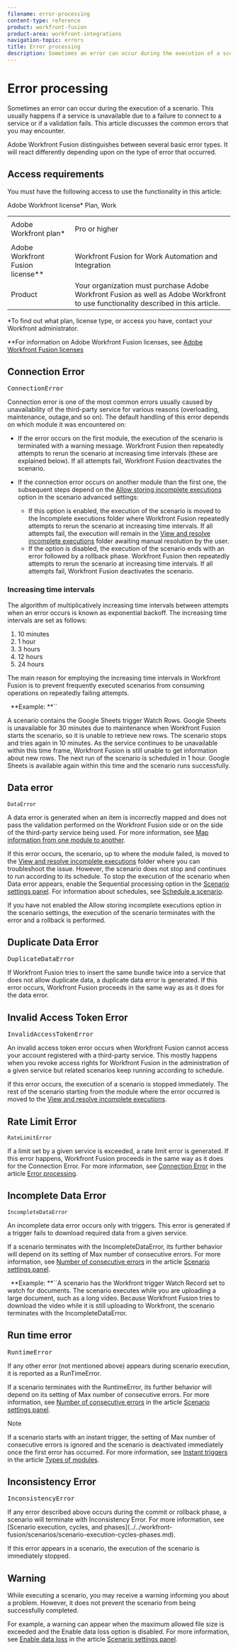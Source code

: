 ```yaml
---
filename: error-processing
content-type: reference
product: workfront-fusion
product-area: workfront-integrations
navigation-topic: errors
title: Error processing
description: Sometimes an error can occur during the execution of a scenario. This usually happens if a service is unavailable due to a failure to connect to a service or if a validation fails. This article discusses the common errors that you may encounter.
---
```


# Error processing

Sometimes an error can occur during the execution of a scenario. This usually happens if a service is unavailable due to a failure to connect to a service or if a validation fails. This article discusses the common errors that you may encounter.

Adobe Workfront Fusion distinguishes between several basic error types. It will react differently depending upon on the type of error that occurred.

## Access requirements

You must have the following access to use the functionality in this article:

<table cellspacing="0"> 
 <col> 
 <col> 
 <tbody> 
  <tr> 
   <td role="rowheader">Adobe Workfront plan*</td> 
   <td> <p>Pro or higher</p> </td> 
  </tr> Adobe Workfront license* Plan, Work 
  <tr> 
   <td role="rowheader">Adobe Workfront Fusion license**</td> 
   <td> <p>Workfront Fusion for Work Automation and Integration </p>  </td> 
  </tr> 
  <tr> 
   <td role="rowheader">Product</td> 
   <td>Your organization must purchase Adobe Workfront Fusion as well as Adobe Workfront to use functionality described in this article.</td> 
  </tr> <!--
   Access level configurations* You must be a Workfront Fusion administrator for your organization. You must be a Workfront Fusion administrator for your team.
  --> 
 </tbody> 
</table>

&#42;To find out what plan, license type, or access you have, contact your Workfront administrator.

&#42;&#42;For information on Adobe Workfront Fusion licenses, see [Adobe Workfront Fusion licenses](../../workfront-fusion/get-started/license-automation-vs-integration.md)

## Connection Error

<pre>ConnectionError</pre>Connection error is one of the most common errors usually caused by unavailability of the third-party service for various reasons (overloading, maintenance, outage,and so on). The default handling of this error depends on which module it was encountered on:

* If the error occurs on the first module, the execution of the scenario is terminated with a warning message. Workfront Fusion then repeatedly attempts to rerun the scenario at increasing time intervals (these are explained below). If all attempts fail, Workfront Fusion deactivates the scenario.
* If the connection error occurs on another module than the first one, the subsequent steps depend on the [Allow storing incomplete executions](../../workfront-fusion/scenarios/scenario-settings-panel.md#allow) option in the scenario advanced settings:

  * If this option is enabled, the execution of the scenario is moved to the Incomplete executions folder where Workfront Fusion repeatedly attempts to rerun the scenario at increasing time intervals. If all attempts fail, the execution will remain in the [View and resolve incomplete executions](../../workfront-fusion/scenarios/view-and-resolve-incomplete-executions.md) folder awaiting manual resolution by the user.
  * If the option is disabled, the execution of the scenario ends with an error followed by a rollback phase. Workfront Fusion then repeatedly attempts to rerun the scenario at increasing time intervals. If all attempts fail, Workfront Fusion deactivates the scenario.

### Increasing time intervals

The algorithm of multiplicatively increasing time intervals between attempts when an error occurs is known as exponential backoff. The increasing time intervals are set as follows:

1. 10 minutes
1. 1 hour
1. 3 hours
1. 12 hours
1. 24 hours

The main reason for employing the increasing time intervals in Workfront Fusion is to prevent frequently executed scenarios from consuming operations on repeatedly failing attempts.

` `**Example: **`` 

<!--
Running this past Sam
-->

A scenario contains the Google Sheets trigger Watch Rows. Google Sheets is unavailable for 30 minutes due to maintenance when Workfront Fusion starts the scenario, so it is unable to retrieve new rows. The scenario stops and tries again in 10 minutes. As the service continues to be unavailable within this time frame, Workfront Fusion is still unable to get information about new rows. The next run of the scenario is scheduled in 1 hour. Google Sheets is available again within this time and the scenario runs successfully.

## Data error

```
DataError
```

A data error is generated when an item is incorrectly mapped and does not pass the validation performed on the Workfront Fusion side or on the side of the third-party service being used. For more information, see [Map information from one module to another](../../workfront-fusion/mapping/map-information-between-modules.md).

If this error occurs, the scenario, up to where the module failed, is moved to the [View and resolve incomplete executions](../../workfront-fusion/scenarios/view-and-resolve-incomplete-executions.md) folder where you can troubleshoot the issue. However, the scenario does not stop and continues to run according to its schedule. To stop the execution of the scenario when Data error appears, enable the Sequential processing option in the [Scenario settings panel](../../workfront-fusion/scenarios/scenario-settings-panel.md). For information about schedules, see [Schedule a scenario](../../workfront-fusion/scenarios/schedule-a-scenario.md).

If you have not enabled the Allow storing incomplete executions option in the scenario settings, the execution of the scenario terminates with the error and a rollback is performed.

<!--
Example: If your scenario contains the action Create a tweet, the Twitter's 140-character limit for a tweet cannot be exceeded. If you try to tweet more than 140 characters, the execution of the scenario will terminate with a data error.
-->

## Duplicate Data Error

<pre>DuplicateDataError</pre>If Workfront Fusion tries to insert the same bundle twice into a service that does not allow duplicate data, a duplicate data error is generated. If this error occurs, Workfront Fusion proceeds in the same way as as it does for the data error.

<!--
Example: A scenario containing the action Create a tweet will terminate with this error if Workfront Fusion tries to insert the same tweet twice.
-->

## Invalid Access Token Error

<pre>InvalidAccessTokenError</pre>An invalid access token error occurs when Workfront Fusion cannot access your account registered with a third-party service. This mostly happens when you revoke access rights for Workfront Fusion in the administration of a given service but related scenarios keep running according to schedule.

If this error occurs, the execution of a scenario is stopped immediately. The rest of the scenario starting from the module where the error occurred is moved to the [View and resolve incomplete executions](../../workfront-fusion/scenarios/view-and-resolve-incomplete-executions.md).

## Rate Limit Error

```
RateLimitError
```

If a limit set by a given service is exceeded, a rate limit error is generated. If this error happens, Workfront Fusion proceeds in the same way as it does for the Connection Error. For more information, see [Connection Error](#connecti) in the article [Error processing](#).

<!--
Example: You will encounter this error if you try to send more than 1000 tweets within 24 hours. If this happens, wait until the limitation resets within the time frame.
-->

## Incomplete Data Error

```
IncompleteDataError
```

An incomplete data error occurs only with triggers. This error is generated if a trigger fails to download required data from a given service.

If a scenario terminates with the IncompleteDataError, its further behavior will depend on its setting of Max number of consecutive errors. For more information, see [Number of consecutive errors](../../workfront-fusion/scenarios/scenario-settings-panel.md#number) in the article [Scenario settings panel](../../workfront-fusion/scenarios/scenario-settings-panel.md).

` `**Example: **``A scenario has the Workfront trigger Watch Record set to watch for documents. The scenario executes while you are uploading a large document, such as a long video. Because Workfront Fusion tries to download the video while it is still uploading to Workfront, the scenario terminates with the IncompleteDataError.

## Run time error

<pre>RuntimeError</pre>If any other error (not mentioned above) appears during scenario execution, it is reported as a RunTimeError.

If a scenario terminates with the RuntimeError, its further behavior will depend on its setting of Max number of consecutive errors. For more information, see [Number of consecutive errors](../../workfront-fusion/scenarios/scenario-settings-panel.md#number) in the article [Scenario settings panel](../../workfront-fusion/scenarios/scenario-settings-panel.md).

>[!NOTE]
>
>If a scenario starts with an instant trigger, the setting of Max number of consecutive errors is ignored and the scenario is deactivated immediately once the first error has occurred. For more information, see [Instant triggers](../../workfront-fusion/modules/module-types.md#instant) in the article [Types of modules](../../workfront-fusion/modules/module-types.md).

## Inconsistency Error

<pre>InconsistencyError</pre>If any error described above occurs during the commit or rollback phase, a scenario will terminate with Inconsistency Error. For more information, see [Scenario execution, cycles, and phases](../../workfront-fusion/scenarios/scenario-execution-cycles-phases.md).

If this error appears in a scenario, the execution of the scenario is immediately stopped.

## Warning

While executing a scenario, you may receive a warning informing you about a problem. However, it does not prevent the scenario from being successfully completed.

For example, a warning can appear when the maximum allowed file size is exceeded and the Enable data loss option is disabled. For more information, see [Enable data loss](../../workfront-fusion/scenarios/scenario-settings-panel.md#enable) in the article [Scenario settings panel](../../workfront-fusion/scenarios/scenario-settings-panel.md).
